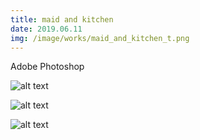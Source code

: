```yaml
---
title: maid and kitchen
date: 2019.06.11
img: /image/works/maid_and_kitchen_t.png
---
```


Adobe Photoshop


![alt text](http://drive.google.com/uc?export=view&id=1cMxCu4O-K9MULuw39H3x4fxV5LftMr5V)

![alt text](http://drive.google.com/uc?export=view&id=1X4ukZBQI-jiYncKM0XlszGjvlESykMX6)

![alt text](http://drive.google.com/uc?export=view&id=1YAsPlr7vTeI3Wu8XL8SX_GVfgv4tvsUk)

